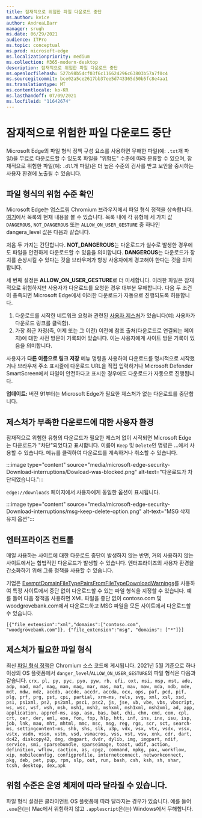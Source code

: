 ```yaml
---
title: 잠재적으로 위험한 파일 다운로드 중단
ms.author: kvice
author: AndreaLBarr
manager: srugh
ms.date: 06/29/2021
audience: ITPro
ms.topic: conceptual
ms.prod: microsoft-edge
ms.localizationpriority: medium
ms.collection: M365-modern-desktop
description: 잠재적으로 위험한 파일 다운로드 중단
ms.openlocfilehash: 527b98b54cf03f6c116624296c63803b57a7f0c4
ms.sourcegitcommit: bce02a5ce2617bb37ee5d743365d50b5fc8e4aa1
ms.translationtype: MT
ms.contentlocale: ko-KR
ms.lasthandoff: 07/09/2021
ms.locfileid: "11642674"
---
```

# <a name="interrupting-downloads-of-potentially-dangerous-files"></a>잠재적으로 위험한 파일 다운로드 중단

Microsoft Edge의 파일 형식 정책 구성 요소를 사용하면 무해한 파일(예: `.txt`개 파일)을 무료로 다운로드할 수 있도록 파일을 "위험도" 수준에 따라 분류할 수 있으며, 잠재적으로 위험한 파일(예: `.dll`개 파일)은 더 높은 수준의 검사를 받고 보안을 중시하는 사용자 환경에 노출될 수 있습니다.

## <a name="determining-the-danger-level-of-a-file-type"></a>파일 형식의 위험 수준 확인

Microsoft Edge는 업스트림 Chromium 브라우저에서 파일 형식 정책을 상속합니다. [여기](https://source.chromium.org/chromium/chromium/src/+/main:components/safe_browsing/core/resources/download_file_types.asciipb)에서 목록의 현재 내용을 볼 수 있습니다. 목록 내에 각 유형에 세 가지 값 `DANGEROUS`, `NOT_DANGEROUS` 또는 `ALLOW_ON_USER_GESTURE` 중 하나인 dangera_level 값은 다음과 같습니다.

처음 두 가지는 간단합니다. **NOT_DANGEROUS**는 다운로드가 실수로 발생한 경우에도 파일을 안전하게 다운로드할 수 있음을 의미합니다. **DANGEROUS**는 다운로드가 장치를 손상시킬 수 있다는 것을 브라우저가 항상 사용자에게 경고해야 한다는 것을 의미합니다.

세 번째 설정은 **ALLOW_ON_USER_GESTURE**로 더 미세합니다. 이러한 파일은 잠재적으로 위험하지만 사용자가 다운로드를 요청한 경우 대부분 무해합니다. 다음 두 조건이 충족되면 Microsoft Edge에서 이러한 다운로드가 자동으로 진행되도록 허용합니다.

1. 다운로드를 시작한 네트워크 요청과 관련된 [사용자 제스처](https://textslashplain.com/2020/05/18/browser-basics-user-gestures/)가 있습니다(예: 사용자가 다운로드 링크를 클릭함).
2. 가장 최근 자정(즉, 어제 또는 그 이전) 이전에 참조 출처(다운로드로 연결되는 페이지)에 대한 사전 방문이 기록되어 있습니다. 이는 사용자에게 사이트 방문 기록이 있음을 의미합니다.

사용자가 **다른 이름으로 링크 저장** 메뉴 명령을 사용하여 다운로드를 명시적으로 시작했거나 브라우저 주소 표시줄에 다운로드 URL을 직접 입력하거나 Microsoft Defender SmartScreen에서 파일이 안전하다고 표시한 경우에도 다운로드가 자동으로 진행됩니다.

**업데이트:** 버전 91부터는 Microsoft Edge가 필요한 제스처가 없는 다운로드를 중단합니다.

## <a name="user-experience-for-downloads-lacking-gestures"></a>제스처가 부족한 다운로드에 대한 사용자 환경

잠재적으로 위험한 유형의 다운로드가 필요한 제스처 없이 시작되면 Microsoft Edge는 다운로드가 "차단"되었다고 표시합니다. 이름이 `Keep` 및 `Delete`인 명령은 ...에서 사용할 수 있습니다. 메뉴를 클릭하여 다운로드를 계속하거나 취소할 수 있습니다.

:::image type="content" source="media/microsoft-edge-security-Download-interruptions/Dowload-was-blocked.png" alt-text="다운로드가 차단되었습니다.":::

`edge://downloads` 페이지에서 사용자에게 동일한 옵션이 표시됩니다.

:::image type="content" source="media/microsoft-edge-security-Download-interruptions/msg-keep-delete-option.png" alt-text="MSG 삭제 유지 옵션":::

## <a name="enterprise-controls"></a>엔터프라이즈 컨트롤

매일 사용하는 사이트에 대한 다운로드 중단이 발생하지 않는 반면, 거의 사용하지 않는 사이트에서는 합법적인 다운로드가 발생할 수 있습니다. 엔터프라이즈의 사용자 환경을 간소화하기 위해 그룹 정책을 사용할 수 있습니다.

기업은 [ExemptDomainFileTypePairsFromFileTypeDownloadWarnings](/deployedge/microsoft-edge-policies#exemptdomainfiletypepairsfromfiletypedownloadwarnings)를 사용하여 특정 사이트에서 중단 없이 다운로드할 수 있는 파일 형식을 지정할 수 있습니다. 예를 들어 다음 정책을 사용하면 XML 파일을 중단 없이 contoso.com 및 woodgrovebank.com에서 다운로드하고 MSG 파일을 모든 사이트에서 다운로드할 수 있습니다.

`[{"file_extension":"xml","domains":["contoso.com", "woodgrovebank.com"]},
{"file_extension":"msg", "domains": ["*"]}]`

## <a name="file-types-requiring-a-gesture"></a>제스처가 필요한 파일 형식

최신 [파일 형식 정책](https://source.chromium.org/chromium/chromium/src/+/main:components/safe_browsing/core/resources/download_file_types.asciipb)은 Chromium 소스 코드에 게시됩니다. 2021년 5월 기준으로 하나 이상의 OS 플랫폼에서 `danger_level`/`ALLOW_ON_USER_GESTURE`의 파일 형식은 다음과 같습니다.
`crx, pl, py, pyc, pyo, pyw, rb, efi, oxt, msi, msp, mst, ade, adp, mad, maf, mag, mam, maq, mar, mas, mat, mav, maw, mda, mdb, mde, mdt, mdw, mdz, accdb, accde, accdr, accda, ocx, ops, paf, pcd, pif, plg, prf, prg, pst, cpi, partial, xrm-ms, rels, svg, xml, xsl, xsd, ps1, ps1xml, ps2, ps2xml, psc1, psc2, js, jse, vb, vbe, vbs, vbscript, ws, wsc, wsf, wsh, msh, msh1, msh2, mshxml, msh1xml, msh2xml, ad, app, application, appref-ms, asp, asx, bas, bat, chi, chm, cmd, com, cpl, crt, cer, der, eml, exe, fon, fxp, hlp, htt, inf, ins, inx, isu, isp, job, lnk, mau, mht, mhtml, mmc, msc, msg, reg, rgs, scr, sct, search-ms, settingcontent-ms, shb, shs, slk, u3p, vdx, vsx, vtx, vsdx, vssx, vstx, vsdm, vssm, vstm, vsd, vsmacros, vss, vst, vsw, xnk, cdr, dart, dc42, diskcopy42, dmg, dmgpart, dvdr, dylib, img, imgpart, ndif, service, smi, sparsebundle, sparseimage, toast, udif, action, definition, wflow, caction, as, cpgz, command, mpkg, pax, workflow, xip, mobileconfig, configprofile, internetconnect, networkconnect, pkg, deb, pet, pup, rpm, slp, out, run, bash, csh, ksh, sh, shar, tcsh, desktop, dex,apk`

## <a name="danger-level-may-vary-by-operating-system"></a>위험 수준은 운영 체제에 따라 달라질 수 있습니다.

파일 형식 설정은 클라이언트 OS 플랫폼에 따라 달라지는 경우가 있습니다. 예를 들어 `.exe`은(는) Mac에서 위험하지 않고 `.applescript`은(는) Windows에서 무해합니다.
